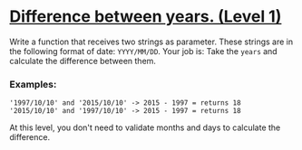 # [Difference between years. (Level 1)](https://www.codewars.com/kata/difference-between-years-level-1 "https://www.codewars.com/kata/588f5a38ec641b411200005b")

Write a function that receives two strings as parameter. These strings are in the following format
of date: `YYYY/MM/DD`. Your job is: Take the `years` and calculate the difference between them.

### Examples:

```
'1997/10/10' and '2015/10/10' -> 2015 - 1997 = returns 18 
'2015/10/10' and '1997/10/10' -> 2015 - 1997 = returns 18
```

At this level, you don't need to validate months and days to calculate the difference.
